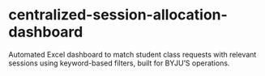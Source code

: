 # centralized-session-allocation-dashboard
Automated Excel dashboard to match student class requests with relevant sessions using keyword-based filters, built for BYJU’S operations.
